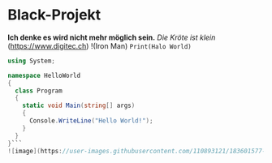 # Black-Projekt
**Ich denke es wird nicht mehr möglich sein.**
*Die Kröte ist klein*
(https://www.digitec.ch)
!(Iron Man)
`Print(Halo World)`
```c#
using System;

namespace HelloWorld
{
  class Program
  {
    static void Main(string[] args)
    {
      Console.WriteLine("Hello World!");    
    }
  }
}```
![image](https://user-images.githubusercontent.com/110893121/183601577-dffc5b1e-b99d-4804-82df-c76ecc1e554f.png)
